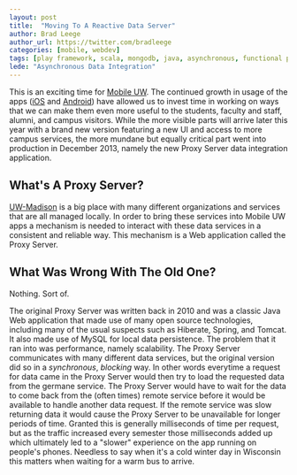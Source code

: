 ```yaml
---
layout: post
title:  "Moving To A Reactive Data Server"
author: Brad Leege
author_url: https://twitter.com/bradleege
categories: [mobile, webdev]
tags: [play framework, scala, mongodb, java, asynchronous, functional programming, stateless, gis, data, data integration]
lede: "Asynchronous Data Integration"
---
```


This is an exciting time for [Mobile UW](http://mobile.wisc.edu/).  The continued growth in usage of the apps ([iOS](http://mobile.wisc.edu/itunes) and [Android](http://mobile.wisc.edu/android)) have allowed us to invest time in working on ways that we can make them even more useful to the students, faculty and staff, alumni, and campus visitors.  While the more visible parts will arrive later this year with a brand new version featuring a new UI and access to more campus services, the more mundane but equally critical part went into production in December 2013, namely the new Proxy Server data integration application.

## What's A Proxy Server?

[UW-Madison](http://www.wisc.edu/) is a big place with many different organizations and services that are all managed locally.  In order to bring these services into Mobile UW apps a mechanism is needed to interact with these data services in a consistent and reliable way.  This mechanism is a Web application called the Proxy Server.

## What Was Wrong With The Old One?

Nothing.  Sort of.

The original Proxy Server was written back in 2010 and was a classic Java Web application that made use of many open source technologies, including many of the usual suspects such as Hiberate, Spring, and Tomcat.  It also made use of MySQL for local data persistence.  The problem that it ran into was performance, namely scalability.  The Proxy Server communicates with many different data services, but the original version did so in a _synchronous_, _blocking_ way.  In other words everytime a request for data came in the Proxy Server would then try to load the requested data from the germane service.  The Proxy Server would have to wait for the data to come back from the (often times) remote service before it would be available to handle another data request.  If the remote service was slow returning data it would cause the Proxy Server to be unavailable for longer periods of time.  Granted this is generally milliseconds of time per request, but as the traffic increased every semester those milliseconds added up which ultimately led to a "slower" experience on the app running on people's phones.  Needless to say when it's a cold winter day in Wisconsin this matters when waiting for a warm bus to arrive.

